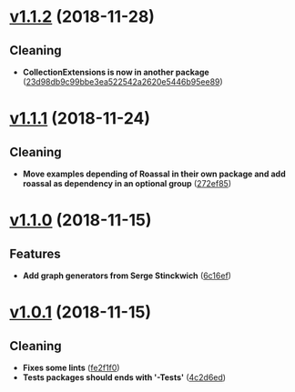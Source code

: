# [v1.1.2](https://github.com/moosetechnology/MooseAlgos/compare/v1.1.1...v1.1.2) (2018-11-28)


## Cleaning

* **CollectionExtensions is now in another package** ([23d98db9c99bbe3ea522542a2620e5446b95ee89](https://github.com/moosetechnology/MooseAlgos/commit/23d98db9c99bbe3ea522542a2620e5446b95ee89))

# [v1.1.1](https://github.com/moosetechnology/MooseAlgos/compare/v1.1.0...v1.1.1) (2018-11-24)


## Cleaning

* **Move examples depending of Roassal in their own package and add roassal as dependency in an optional group** ([272ef85](https://github.com/moosetechnology/MooseAlgos/commit/272ef85b2d5f0d972a947895cf23ce1eb6f6e5c8))

# [v1.1.0](https://github.com/moosetechnology/MooseAlgos/compare/v1.0.1...v1.1.0) (2018-11-15)


## Features

* **Add graph generators from Serge Stinckwich** ([6c16ef](https://github.com/moosetechnology/MooseAlgos/commit/6c16ef2dc200693b05fb7c5709d10ff30340919d))

# [v1.0.1](https://github.com/moosetechnology/MooseAlgos/compare/v1.0.0...v1.0.1) (2018-11-15)


## Cleaning

* **Fixes some lints** ([fe2f1f0](https://github.com/moosetechnology/MooseAlgos/commit/fe2f1f0f61149dd436fec6ef05d26925779ef424))
* **Tests packages should ends with '-Tests'** ([4c2d6ed](https://github.com/moosetechnology/MooseAlgos/commit/4c2d6ed739eddbf81a4b7b9475bc3927d2f4bf3e))